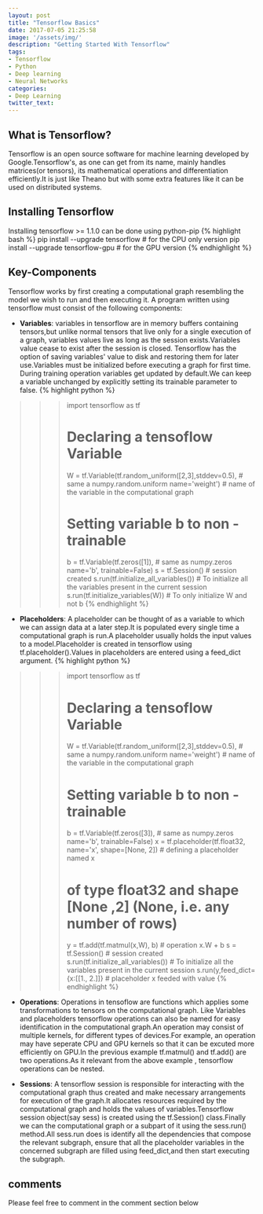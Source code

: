 ```yaml
---
layout: post
title: "Tensorflow Basics"
date: 2017-07-05 21:25:58
image: '/assets/img/'
description: "Getting Started With Tensorflow"
tags:
- Tensorflow
- Python
- Deep learning
- Neural Networks
categories:
- Deep Learning
twitter_text:
---
```


## What is Tensorflow?

Tensorflow is an open source software for machine learning developed by Google.Tensorflow's, as one can get from its name, mainly handles matrices(or tensors), its mathematical operations and differentiation efficiently.It is just like Theano but with some extra features like  it can be used on distributed systems.


## Installing Tensorflow

Installing tensorflow >= 1.1.0 can be done using python-pip
{% highlight bash %}
pip install --upgrade tensorflow # for the CPU only version
pip install --upgrade tensorflow-gpu # for the GPU version
{% endhighlight %}

## Key-Components
Tensorflow works by first creating a computational graph resembling the model we wish to run and then executing it.
A program written using tensorflow must consist of the following components:

* **Variables**: variables in tensorflow are in memory buffers containing tensors,but unlike normal tensors that live only for a single execution of a graph, variables values live as long as the session exists.Variables value cease to exist after the session is closed. Tensorflow has the option of saving variables' value to disk and restoring them for later use.Variables must be initialized before executing a graph for first time.
During training operation variables get updated by default.We can keep a variable unchanged by explicitly setting its trainable parameter to false.
{% highlight python %}
>>> import tensorflow as tf
>>> # Declaring a tensoflow Variable
>>> W = tf.Variable(tf.random_uniform([2,3],stddev=0.5), # same a numpy.random.uniform
name='weight') # name of the variable in the computational graph
>>> # Setting variable b to non -trainable
>>> b = tf.Variable(tf.zeros([1]), # same as numpy.zeros
name='b', trainable=False)
>>> s = tf.Session() # session created
>>> s.run(tf.initialize_all_variables()) # To initialize all the variables present in the current session
>>> s.run(tf.initialize_variables(W)) # To only initialize W and not b
{% endhighlight %}

* **Placeholders**: A placeholder can be thought of as a variable to which we can assign data at a later step.It is populated every single time a computational graph is run.A placeholder usually holds the input values to a model.Placeholder is created in tensorflow using tf.placeholder().Values in placeholders are entered using a feed_dict argument.
{% highlight python %}
>>> import tensorflow as tf
>>> # Declaring a tensoflow Variable
>>> W = tf.Variable(tf.random_uniform([2,3],stddev=0.5), # same a numpy.random.uniform
name='weight') # name of the variable in the computational graph
>>> # Setting variable b to non -trainable
>>> b = tf.Variable(tf.zeros([3]), # same as numpy.zeros
name='b', trainable=False)
>>> x = tf.placeholder(tf.float32, name='x', shape=[None, 2]) # defining a placeholder named x
>>> # of type float32 and shape [None ,2] (None, i.e. any number of rows)
>>> y = tf.add(tf.matmul(x,W), b) # operation x.W + b
>>> s = tf.Session() # session created
>>> s.run(tf.initialize_all_variables()) # To initialize all the variables present in the current session
>>> s.run(y,feed_dict={x:[[1., 2.]]} # placeholder x feeded with value
{% endhighlight %}

* **Operations**: Operations in tensoflow are functions which applies some transformations to tensors on the computational graph. Like Variables and placeholders tensorflow operations can also be named for easy identification in the computational graph.An operation may consist of multiple kernels, for different types of devices.For example,  an operation may have seperate CPU and GPU kernels so that it can be excuted more efficiently on GPU.In the previous example tf.matmul() and tf.add() are two operations.As it relevant from the above example , tensorflow operations can be nested.

* **Sessions**: A tensorflow session is responsible for interacting with the computational graph thus created and make necessary arrangements for execution of the graph.It allocates resources required by the computational graph and holds the values of variables.Tensorflow session object(say sess) is created using the tf.Session() class.Finally we can the computational graph or a subpart of it using the sess.run() method.All sess.run does is identify all the dependencies that compose the relevant subgraph, ensure that all the placeholder variables in the concerned subgraph are filled using feed_dict,and then start executing the subgraph.



## comments

Please feel free to comment in the comment section below
